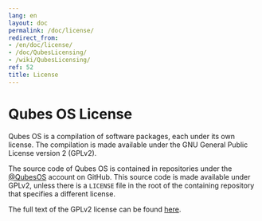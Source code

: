 ```yaml
---
lang: en
layout: doc
permalink: /doc/license/
redirect_from:
- /en/doc/license/
- /doc/QubesLicensing/
- /wiki/QubesLicensing/
ref: 52
title: License
---
```


Qubes OS License
================

Qubes OS is a compilation of software packages, each under its own license. The compilation is made available under the GNU General Public License version 2 (GPLv2).

The source code of Qubes OS is contained in repositories under the [@QubesOS](https://github.com/QubesOS) account on GitHub. This source code is made available under GPLv2, unless there is a `LICENSE` file in the root of the containing repository that specifies a different license.

The full text of the GPLv2 license can be found [here](https://www.gnu.org/licenses/gpl-2.0.html).
